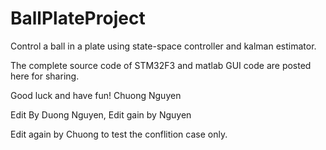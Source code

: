 # BallPlateProject
Control a ball in a plate using state-space controller and kalman estimator.

The complete source code of STM32F3 and matlab GUI code are posted here for sharing.

Good luck and have fun!
Chuong Nguyen

Edit By Duong Nguyen, Edit gain by Nguyen

Edit again by Chuong to test the conflition case only.

